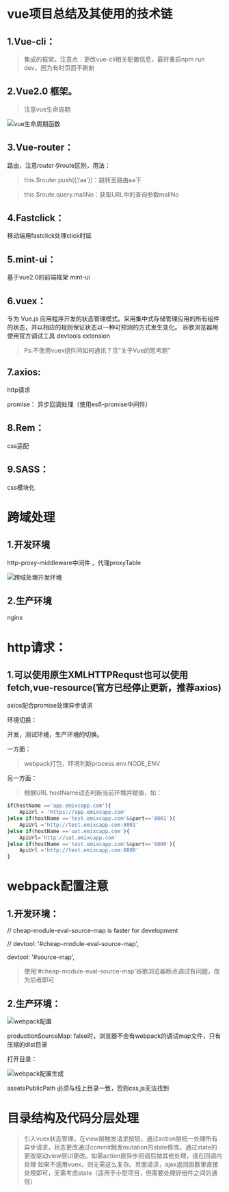 # vue项目总结及其使用的技术链
## 1.Vue-cli：
> 集成的框架。注意点：更改vue-cli相关配置信息，最好重启npm run dev，因为有时页面不刷新

## 2.Vue2.0 框架。
> 注意vue生命周期

![vue生命周期函数](https://github.com/huanglp47/thinkingInFontEnd/blob/master/img/vue-hook-fn.png)

## 3.Vue-router：
路由，注意$router与$route区别，用法：

> this.$router.push({‘/aa’})：跳转至路由aa下

> this.$route.query.mallNo：获取URL中的查询参数mallNo

## 4.Fastclick：
移动端用fastclick处理click时延

## 5.mint-ui：
基于vue2.0的前端框架 mint-ui

## 6.vuex：
专为 Vue.js 应用程序开发的状态管理模式。采用集中式存储管理应用的所有组件的状态，并以相应的规则保证状态以一种可预测的方式发生变化。
谷歌浏览器用使用官方调试工具 devtools extension

> Ps.不使用vuex组件间如何通讯？见“关于Vue的思考题”

## 7.axios:
http请求

promise： 异步回调处理（使用es6-promise中间件）

## 8.Rem：
css适配

## 9.SASS：
css模块化


# 跨域处理
## 1.开发环境
http-proxy-middleware中间件 ，代理proxyTable

![跨域处理开发环境](https://github.com/huanglp47/thinkingInFontEnd/blob/master/img/vue-proxyTable.png)


## 2.生产环境
nginx

# http请求：
## 1.可以使用原生XMLHTTPRequst也可以使用fetch,vue-resource(官方已经停止更新，推荐axios)
axios配合promise处理异步请求

环境切换：

开发，测试环境，生产环境的切换。

一方面：

>webpack打包，环境判断process.env.NODE_ENV

另一方面：

>根据URL hostName动态判断当前环境并赋值，如：
```js
if(hostName =='app.emixcapp.com'){
    ApiUrl = 'https://app.emixcapp.com'
}else if(hostName =='test.emixcapp.com'&&port=='8001'){
    ApiUrl ='http://test.emixcapp.com:8001'
}else if(hostName =='uat.emixcapp.com'){
    ApiUrl='http://uat.emixcapp.com'
}else if(hostName =='test.emixcapp.com'&&port=='8800'){
    ApiUrl ='http://test.emixcapp.com:8800'
}
```


# webpack配置注意
## 1.开发环境：

// cheap-module-eval-source-map is faster for development

// devtool: '#cheap-module-eval-source-map',

devtool: '#source-map',

>使用'#cheap-module-eval-source-map'谷歌浏览器断点调试有问题，改为后者即可

## 2.生产环境：
![webpack配置](https://github.com/huanglp47/thinkingInFontEnd/blob/master/img/webpack-pro.png)

productionSourceMap: false时，浏览器不会有webpack的调试map文件，只有压缩的dist目录

打开目录：

![webpack配置生成](https://github.com/huanglp47/thinkingInFontEnd/blob/master/img/webpack-dist.png)

assetsPublicPath 必须与线上目录一致，否则css,js无法找到

# 目录结构及代码分层处理
>引入vuex状态管理，在view层触发请求按钮，通过action层统一处理所有异步请求，状态更改通过commit触发mutation的state修改。通过state的更改驱动view层UI更改。如需action层异步回调后做其他处理，请在回调内处理
如果不适用vuex，则无需这么复杂。页面请求，ajax返回函数里直接处理即可，无需考虑state（适用于小型项目，但需要处理好组件之间的通信）




















